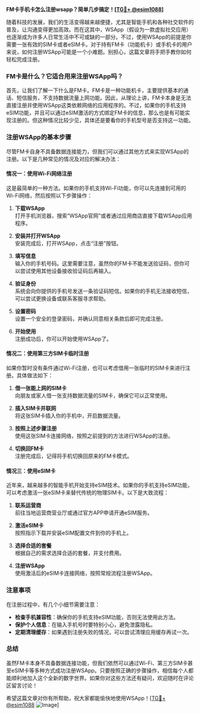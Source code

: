 **FM卡手机卡怎么注册wsapp？简单几步搞定！[[TG💪+ @esim1088](https://t.me/s/esim1088)]**

随着科技的发展，我们的生活变得越来越便捷，尤其是智能手机和各种社交软件的普及，让沟通变得更加高效。而在这其中，WSApp（假设为一款虚拟社交应用）也逐渐成为许多人日常生活中不可或缺的一部分。不过，使用WSApp的前提是你需要一张有效的SIM卡或者eSIM卡。对于持有FM卡（功能机卡）或手机卡的用户来说，如何注册WSApp可能是一个小难题。别担心，这篇文章将手把手教你如何轻松完成注册。

### FM卡是什么？它适合用来注册WSApp吗？

首先，让我们了解一下什么是FM卡。FM卡是一种功能机卡，主要提供基本的通话、短信服务，不支持数据流量上网功能。因此，从理论上讲，FM卡本身是无法直接注册并使用WSApp这类依赖网络的应用程序的。不过，如果你的手机支持eSIM功能，并且可以通过eSIM激活的方式绑定FM卡的信息，那么也是有可能实现注册的。但这种情况比较少见，具体还是要看你的手机型号是否支持这一功能。

### 注册WSApp的基本步骤

尽管FM卡自身不具备数据连接能力，但我们可以通过其他方式来实现WSApp的注册。以下是几种常见的情况及对应的解决办法：

#### 情况一：使用Wi-Fi网络注册

这是最简单的一种方法。如果你的手机支持Wi-Fi功能，你可以先连接到可用的Wi-Fi网络，然后按照以下步骤操作：

1. **下载WSApp**  
   打开手机浏览器，搜索“WSApp官网”或者通过应用商店直接下载WSApp应用程序。

2. **安装并打开WSApp**  
   安装完成后，打开WSApp，点击“注册”按钮。

3. **填写信息**  
   输入你的手机号码。这里需要注意，虽然你的FM卡不能发送验证码，但你可以尝试使用其他设备接收验证码后再输入。

4. **验证身份**  
   系统会向你提供的手机号发送一条验证码短信。如果你的手机无法接收短信，可以尝试更换设备或联系客服寻求帮助。

5. **设置密码**  
   设置一个安全的登录密码，并确认同意相关条款后即可完成注册。

6. **开始使用**  
   注册成功后，你可以开始使用WSApp了。

#### 情况二：使用第三方SIM卡临时注册

如果你暂时没有条件通过Wi-Fi注册，也可以考虑借用一张临时的SIM卡来进行注册。具体做法如下：

1. **借一张能上网的SIM卡**  
   向朋友或家人借一张支持数据流量的SIM卡，确保它可以正常使用。

2. **插入SIM卡并联网**  
   将这张SIM卡插入你的手机中，开启数据流量。

3. **按照上述步骤注册**  
   使用这张SIM卡连接网络，按照之前提到的方法进行WSApp的注册。

4. **切换回FM卡**  
   注册完成后，记得将手机切换回原来的FM卡模式。

#### 情况三：使用eSIM卡

近年来，越来越多的智能手机开始支持eSIM技术。如果你的手机支持eSIM功能，可以考虑激活一张eSIM卡来替代传统的物理SIM卡。以下是大致流程：

1. **联系运营商**  
   前往当地运营商营业厅或通过官方APP申请开通eSIM服务。

2. **激活eSIM卡**  
   按照指示下载并安装eSIM配置文件到你的手机上。

3. **选择合适的套餐**  
   根据自己的需求选择合适的套餐，并支付费用。

4. **注册WSApp**  
   使用激活后的eSIM卡连接网络，按照常规流程注册WSApp。

### 注意事项

在注册过程中，有几个小细节需要注意：

- **检查手机兼容性**：确保你的手机支持eSIM功能，否则无法使用此方法。
- **保护个人信息**：在输入手机号时要特别小心，避免泄露隐私。
- **定期清理缓存**：如果遇到注册失败的情况，可以尝试清理应用缓存再试一次。

### 总结

虽然FM卡本身不具备数据连接功能，但我们依然可以通过Wi-Fi、第三方SIM卡甚至eSIM卡等多种方式成功注册WSApp。只要按照正确的步骤操作，相信每个人都能顺利地加入这个全新的数字世界。如果你对这些方法还有疑问，欢迎随时在评论区留言讨论！

希望这篇文章对你有所帮助，祝大家都能愉快地使用WSApp！[[TG💪+ @esim1088](https://t.me/s/esim1088) ![Image](https://i.postimg.cc/4NQfJmqS/Snipaste-2025-05-13-00-14-12.png)]